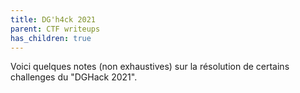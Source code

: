 ```yaml
---
title: DG'h4ck 2021
parent: CTF writeups
has_children: true
---
```


Voici quelques notes (non exhaustives) sur la résolution de certains challenges du "DGHack 2021".
